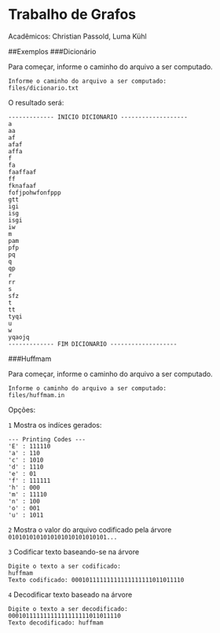 # Trabalho de Grafos

Acadêmicos: Christian Passold, Luma Kühl

##Exemplos
###Dicionário

Para começar, informe o caminho do arquivo a ser computado.

```
Informe o caminho do arquivo a ser computado:
files/dicionario.txt
```

O resultado será:
```
------------- INICIO DICIONARIO -------------------
a
aa
af
afaf
affa
f
fa
faaffaaf
ff
fknafaaf
fofjpohwfonfppp
gtt
igi
isg
isgi
iw
m
pam
pfp
pq
q
qp
r
rr
s
sfz
t
tt
tyqi
u
w
yqaojq
------------- FIM DICIONARIO -------------------
```

###Huffmam

Para começar, informe o caminho do arquivo a ser computado.

```
Informe o caminho do arquivo a ser computado:
files/huffmam.in
```

Opções:

 `1` Mostra os indíces gerados:

```
--- Printing Codes ---
'E' : 111110
'a' : 110
'c' : 1010
'd' : 1110
'e' : 01
'f' : 111111
'h' : 000
'm' : 11110
'n' : 100
'o' : 001
'u' : 1011
```

`2` Mostra o valor do arquivo codificado pela árvore
`0101010101010101010101010101...`

`3` Codificar texto baseando-se na árvore

```
Digite o texto a ser codificado:
huffmam
Texto codificado: 00010111111111111111111011011110
```

`4` Decodificar texto baseado na árvore
```
Digite o texto a ser decodificado:
00010111111111111111111011011110
Texto decodificado: huffmam
```
